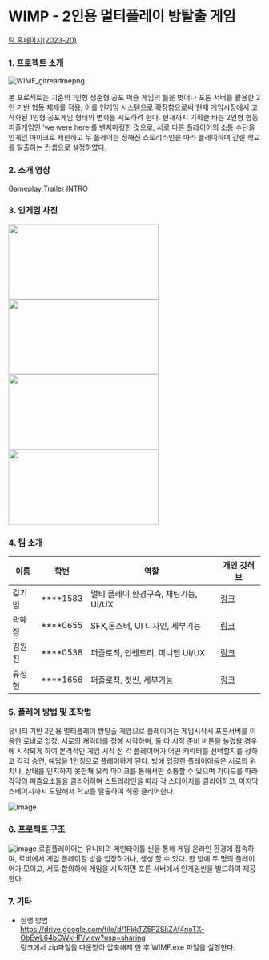 # WIMP - 2인용 멀티플레이 방탈출 게임

[팀 홈페이지(2023-20)](https://kookmin-sw.github.io/capstone-2023-20/)


### 1. 프로젝트 소개

![WIMF_gitreadmepng](https://user-images.githubusercontent.com/67236054/229353376-b0528b79-79d8-4935-b61d-0d2fe58fcd4a.png)

 본 프로젝트는 기존의 1인형 생존형 공포 퍼즐 게임의 틀을 벗어나 포톤 서버를 활용한 2인 기반 협동 체제를 적용, 이를 인게임 시스템으로 확장함으로써 현재 게임시장에서 고착화된 1인형 공포게임 형태의 변화를 시도하려 한다. 현재까지 기획한 바는 2인형 협동 퍼즐게임인 ‘we were here’를 벤치마킹한 것으로, 서로 다른 플레이어의 소통 수단을 인게임 마이크로 제한하고 두 플레어는 정해진 스토리라인을 따라 플레이하며 갇힌 학교를 탈출하는 컨셉으로 설정하였다.

### 2. 소개 영상
[Gameplay Trailer](https://www.youtube.com/watch?v=A92wvyZtpd4)
[INTRO](https://youtu.be/1cXLZ19x33E)
### 3. 인게임 사진
<img src="https://github.com/kookmin-sw/capstone-2023-20/assets/31495131/81a27ba2-341f-4282-ad07-efef125b53e1"  width="300" height="150">
<img src="https://github.com/kookmin-sw/capstone-2023-20/assets/31495131/42ae5e10-6a52-40b1-94bc-fffe1f7d9f88"  width="300" height="150">
<br>
<img src="https://github.com/kookmin-sw/capstone-2023-20/assets/31495131/16fb7fdc-68f3-468c-b7fb-96b6ed3eddf60"  width="300" height="150">
<img src="https://github.com/kookmin-sw/capstone-2023-20/assets/31495131/452cb453-2982-4270-8510-bf24919bcd00"  width="300" height="150">




### 4. 팀 소개

|이름|학번|역할|개인 깃허브|
|-|-|-|-|
|김기범|****1583|멀티 플레이 환경구축, 채팅기능, UI/UX |[링크](https://github.com/jimi567)|
|곽혜정|****0655|SFX,몬스터, UI 디자인, 세부기능|[링크](https://github.com/kwawak)|
|김원진|****0538|퍼즐로직, 인벤토리, 미니맵 UI/UX|[링크](https://github.com/oen0thera)|
|유성현|****1656|퍼즐로직, 컷씬, 세부기능|[링크](https://github.com/SeongHyeon0409)|

### 5. 플레이 방법 및 조작법

 유니티 기반 2인용 멀티플레이 방탈출 게임으로 플레이어는 게임시작시 포톤서버를 이용한 로비로 입장, 서로의 캐릭터를 정해 시작하며, 둘 다 시작 준비 버튼을 눌렀을 경우에 시작되게 하여 본격적인 게임 시작 전 각 플레이어가 어떤 캐릭터를 선택할지를 정하고 각각 승연, 예담을 1인칭으로 플레이하게 된다. 방에 입장한 플레이어들은 서로의 위치나, 상태를 인지하지 못한채 오직 마이크를 통해서만 소통할 수 있으며 가이드를 따라 각각의 퍼즐요소들을 클리어하며 스토리라인을 따라 각 스테이지를 클리어하고, 마지막 스테이지까지 도달해서 학교를 탈출하여 최종 클리어한다.
 
 ![image](https://github.com/kookmin-sw/capstone-2023-20/assets/28584160/b9c797c6-1db4-46df-8b0b-b5f46b375f5e)


### 6. 프로젝트 구조

![image](https://user-images.githubusercontent.com/31495131/229294440-e6128fee-73ce-41b8-b303-66b767762299.png)
로컬플레이어는 유니티의 메인타이틀 씬을 통해 게임 온라인 환경에 접속하여, 로비에서 게임 플레이할 방을 입장하거나, 생성 할 수 있다. 한 방에 두 명의 플레이어가 모이고, 서로 합의하에 게임을 시작하면 포톤 서버에서 인게임씬을 빌드하여 제공한다.

### 7. 기타

+ 실행 방법 </br>
https://drive.google.com/file/d/1FkkTZ5PZSkZAf4noTX-ObEwL64bGWxHP/view?usp=sharing </br>
링크에서 zip파일을 다운받아 압축해제 한 후 WIMF.exe 파일을 실행한다.
